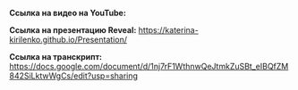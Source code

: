 **Ссылка на видео на YouTube:** 

**Ссылка на презентацию Reveal:** https://katerina-kirilenko.github.io/Presentation/

**Ссылка на транскрипт:** https://docs.google.com/document/d/1nj7rF1WthnwQeJtmkZuSBt_eIBQfZM842SiLktwWgCs/edit?usp=sharing